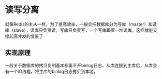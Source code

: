 # 读写分离

就像Redis的主从一样，为了提高效率，一般会把数据库分为写库（master）和读库（slave），读库只负责读，写库只负责写，一个写库跟着一堆读库，这样就能支撑起高并发的情景了

## 实现原理

一般关于数据库的拷贝复制基本都离不开binlog日志，从库连接到主库后，从库会有一个IO线程，将主库的binlog日志拷贝到本地，